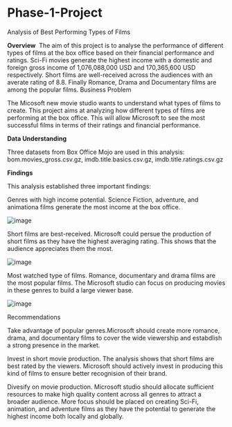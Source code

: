 # Phase-1-Project
Analysis of Best Performing Types of Films

**Overview**
​
The aim of this project is to analyse the performance of different types of films at the box office based on their financial performance and ratings. Sci-Fi movies generate the highest income with a domestic and foreign gross income of 1,076,088,000 USD and 170,365,600 USD respectively. Short films are well-received across the audiences with an averate rating of 8.8. Finally Romance, Drama and Documentary films are among the popular films.
Business Problem

The Micosoft new movie studio wants to understand what types of films to create. This project aims at analyzing how different types of films are performing at the box office. This will allow Microsoft to see the most successful films in terms of their ratings and financial performance.

**Data Understanding**

Three datasets from Box Office Mojo are used in this analysis: bom.movies_gross.csv.gz, imdb.title.basics.csv.gz, imdb.title.ratings.csv.gz

**Findings**

This analysis established three important findings:

Genres with high income potential. Science Fiction, adventure, and animationa films generate the most income at the box office.

![image](https://github.com/Atomer969/Phase-1-Project/assets/81686504/56317a00-00a6-4a02-9824-e3672458eb55)

Short films are best-received. Microsoft could persue the production of short films as they have the highest averaging rating. This shows that the audience appreciates them the most.

![image](https://github.com/Atomer969/Phase-1-Project/assets/81686504/df5620dc-36ee-493d-983f-427356f62f68)


Most watched type of films. Romance, documentary and drama films are the most popular films. The Microsoft studio can focus on producing movies in these genres to build a large viewer base.

![image](https://github.com/Atomer969/Phase-1-Project/assets/81686504/e13cde4c-bc64-4393-9699-39699bc54339)

Recommendations

Take advantage of popular genres.Microsoft should create more romance, drama, and documentary films to cover the wide viewership and estabdlish a strong presence in the market.

Invest in short movie production. The analysis shows that short films are best rated by the viewers. Microsoft should actively invest in producing this kind of films to ensure better recognision of their brand.

Divesify on movie production. Microsoft studio should allocate sufficient resources to make high quality content across all genres to attract a broader audience. More focus should be placed on creating Sci-Fi, animation, and adventure films as they have the potential to generate the highest income both locally and globally.

